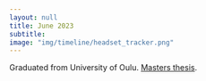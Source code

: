 ```yaml
---
layout: null
title: June 2023
subtitle:
image: "img/timeline/headset_tracker.png"
---
```

Graduated from University of Oulu. <a href = "http://jultika.oulu.fi/Record/nbnfioulu-202306302814" target = "_blank">Masters thesis</a>.
